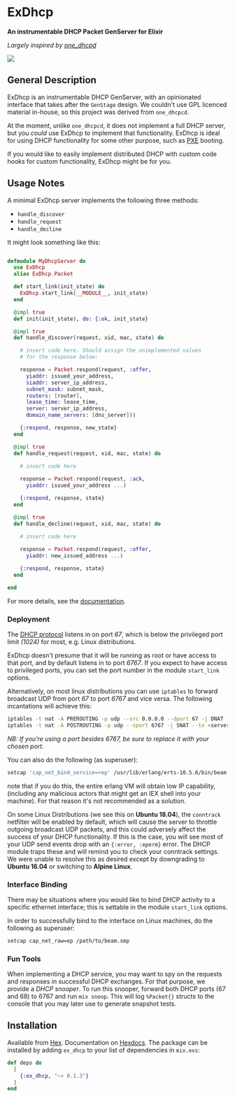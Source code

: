 # ExDhcp

**An instrumentable DHCP Packet GenServer for Elixir**

_Largely inspired by [one_dhcpd][1]_

<a href="https://travis-ci.com/RstorLabs/ex_dhcp"><img src="https://api.travis-ci.com/RstorLabs/ex_dhcp.svg?branch=master"/></a>

## General Description

ExDhcp is an instrumentable DHCP GenServer, with an opinionated interface that 
takes after the `GenStage` design.  We couldn't use GPL licenced material 
in-house, so this project was derived from `one_dhcpcd`. 

At the moment, unlike `one_dhcpcd`, it does not implement a full DHCP server, 
but you *could* use ExDhcp to implement that functionality. ExDhcp is ideal for 
using DHCP functionality for some other purpose, such as [PXE][2] booting.

If you would like to easily implement distributed DHCP with custom code hooks 
for custom functionality, ExDhcp might be for you.

## Usage Notes

A minimal ExDhcp server implements the following three methods:
- `handle_discover`
- `handle_request`
- `handle_decline`

It might look something like this:

```elixir

defmodule MyDhcpServer do
  use ExDhcp
  alias ExDhcp.Packet

  def start_link(init_state) do
    ExDhcp.start_link(__MODULE__, init_state)
  end

  @impl true
  def init(init_state), do: {:ok, init_state}

  @impl true
  def handle_discover(request, xid, mac, state) do

    # insert code here. Should assign the unimplemented values 
    # for the response below:

    response = Packet.respond(request, :offer,
      yiaddr: issued_your_address,
      siaddr: server_ip_address,
      subnet_mask: subnet_mask,
      routers: [router],
      lease_time: lease_time,
      server: server_ip_address,
      domain_name_servers: [dns_server]))

    {:respond, response, new_state}
  end

  @impl true
  def handle_request(request, xid, mac, state) do
    
    # insert code here

    response = Packet.respond(request, :ack,
      yiaddr: issued_your_address ...)

    {:respond, response, state}
  end

  @impl true
  def handle_decline(request, xid, mac, state) do
    
    # insert code here

    response = Packet.respond(request, :offer,
      yiaddr: new_issued_address ...)

    {:respond, response, state}
  end

end

```
For more details, see the [documentation](https://hexdocs.pm/ex_dhcp).

### Deployment

The [DHCP protocol][3] listens in on port *67*, which is below the privileged 
port limit *(1024)* for most, e.g. Linux distributions.

ExDhcp doesn't presume that it will be running as root or have access to that 
port, and by default listens in to port *6767*.  If you expect to have access 
to privileged ports, you can set the port number in the module `start_link` 
options.

Alternatively, on most linux distributions you can use `iptables` to forward 
broadcast UDP from port *67* to port *6767* and vice versa.  The following 
incantations will achieve this:

```bash
iptables -t nat -A PREROUTING -p udp --src 0.0.0.0 --dport 67 -j DNAT --to 0.0.0.0:6767
iptables -t nat -A POSTROUTING -p udp --sport 6767 -j SNAT --to <server ip address>:67
```
_NB: If you're using a port besides *6767*, be sure to replace it with your chosen port._

You can also do the following (as superuser):
```bash
setcap 'cap_net_bind_service=+ep' /usr/lib/erlang/erts-10.5.6/bin/beam.smp
```

note that if you do this, the entire erlang VM will obtain low IP capability, 
(including any malicious actors that might get an IEX shell into your machine).
For that reason it's not recommended as a solution.

On some Linux Distributions (we see this on **Ubuntu 18.04**), the `conntrack`
netfilter will be enabled by default, which will cause the server to throttle 
outgoing broadcast UDP packets, and this could adversely affect the success of 
your DHCP functionality.  If this is the case, you will see most of your UDP 
send events drop with an `{:error, :eperm}` error.  The DHCP module traps these 
and will remind you to check your conntrack settings.  We were unable to 
resolve this as desired except by downgrading to **Ubuntu 16.04** or switching
to **Alpine Linux**.


### Interface Binding

There may be situations where you would like to bind DHCP activity to a specific 
ethernet interface; this is settable in the module `start_link` options.

In order to successfully bind to the interface on Linux machines, do the 
following as superuser:

```bash
setcap cap_net_raw=ep /path/to/beam.smp
```

### Fun Tools

When implementing a DHCP service, you may want to spy on the requests and responses
in successful DHCP exchanges.  For that purpose, we provide a *DHCP snooper*.  To
run this snooper, forward both DHCP ports (67 and 68) to 6767 and run `mix snoop`.
This will log `%Packet{}` structs to the console that you may later use to generate
snapshot tests.

## Installation

Available from [Hex](https://hex.pm/packages/ex_dhcp). 
Documentation on [Hexdocs](https://hexdocs.pm/ex_dhcp/ExDhcp.html).
The package can be installed by adding `ex_dhcp` to your list of dependencies in `mix.exs`:

```elixir
def deps do
  [
    {:ex_dhcp, "~> 0.1.3"}
  ]
end
```

<!-- References -->
[1]: https://github.com/fhunleth/one_dhcpd
[2]: https://en.wikipedia.org/wiki/Preboot_Execution_Environment
[3]: https://en.wikipedia.org/wiki/Dynamic_Host_Configuration_Protocol
